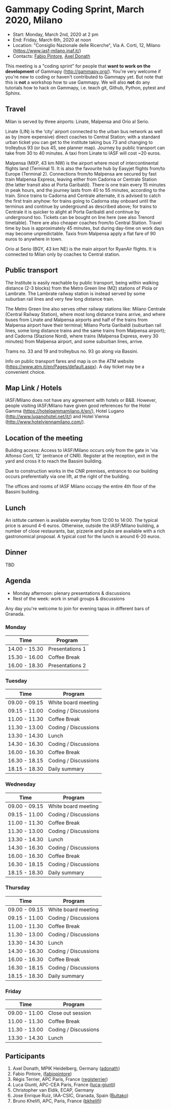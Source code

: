 # Gammapy Coding Sprint, March 2020, Milano

* Start: Monday, March 2nd, 2020 at 2 pm
* End: Friday, March 6th, 2020 at noon
* Location: "Consiglio Nazionale delle Ricerche", Via A. Corti, 12, Milano (https://www.iasf-milano.inaf.it/)
* Contacts: [Fabio Pintore](mailto:fabio.pintore@inaf.it), [Axel Donath](mailto:axel.donath@mpi-hd.mpg.de)

This meeting is a "coding sprint" for people that **want to work on the development** of Gammapy
(http://gammapy.org/). You're very welcome if you're new to coding or haven't contributed to
Gammapy yet. But note that this is **not** a workshop how to use Gammapy. We will also **not**
do any tutorials how to hack on Gammapy, i.e. teach git, Github, Python, pytest and Sphinx.

## Travel

Milan is served by three airports: Linate, Malpensa and Orio al Serio.

Linate (LIN) is the ‘city’ airport connected to the urban bus network as well as by (more expensive) direct coaches to Central Station; with a standard urban ticket you can get to the institute taking bus 73 and changing to trolleybus 93 (or bus 45, see planner map). Journey by public transport can take from 30 to 40 minutes.
A taxi from Linate to IASF will cost ~20 euros.

Malpensa (MXP, 43 km NW) is the airport where most of intercontinental flights land (Terminal 1). It is also the favourite hub by Easyjet flights from/to Europe (Terminal 2). Connections from/to Malpensa are secured by fast train Malpensa Express, leaving either from Cadorna or Centrale Station (the latter transit also at Porta Garibaldi). There is one train every 15 minutes in peak hours, and the journey lasts from 40 to 55 minutes, according to the train.
Since trains to Cadorna and Centrale alternate, it is advised to catch the first train anyhow: for trains going to Cadorna stay onboard until the terminus and continue by underground as described above; for trains to Centrale it is quicker to alight at Porta Garibaldi and continue by underground too. Tickets can be bought on line here (see also Trenord timetable).
There are also cheaper coaches from/to Central Station. Travel time by bus is approximately 45 minutes, but during day-time on work days may become unpredictable.
Taxis from Malpensa apply a flat fare of 90 euros to anywhere in town.

Orio al Serio (BGY, 43 km NE) is the main airport for RyanAir flights. It is connected to Milan only by coaches to Central station.

## Public transport

The Institute is easily reachable by public transport, being within walking distance (2-3 blocks) from the Metro Green line (M2) stations of Piola or Lambrate. The Lambrate railway station is instead served by some suburban rail lines and very few long distance train.

The Metro Green line also serves other railway stations like: Milano Centrale (Central Railway Station), where most long distance trains arrive, and where buses from Linate and Malpensa airports and half of the trains from Malpensa airport have their terminal; Milano Porta Garibaldi (suburban rail lines, some long distance trains and the same trains from Malpensa airport); and Cadorna (Stazione Nord), where trains (Malpensa Express, every 30 minutes) from Malpensa airport, and some suburban lines, arrive.

Trams no. 33 and 19 and trolleybus no. 93 go along via Bassini.

Info on public transport fares and map is on the ATM website (https://www.atm.it/en/Pages/default.aspx). A day ticket may be a convenient choice.

## Map Link / Hotels

IASF/Milano does not have any agreement with hotels or B&B. 
However, people visiting IASF/Milano have given good references for the Hotel Gamma (https://hotelgammamilano.it/en/), Hotel Lugano (http://www.luganohotel.net/it/) and Hotel Vienna (http://www.hotelviennamilano.com/).

## Location of the meeting

Building access:
Access to IASF/Milano occurs only from the gate in 'via Alfonso Corti, 12' (entrance of CNR). Register at the reception, exit in the yard and cross it to reach the Bassini building. 

Due to construction works in the CNR premises, entrance to our building occurs preferentially via one lift, at the right of the building.

The offices and rooms of IASF Milano occupy the entire 4th floor of the Bassini building.

## Lunch

An istitute canteen is available everyday from 12:00 to 14:00. The typical price is around 4-6 euros.
Otherwise, outside the IASF/Milano building, a number of close restaurants, bar, pizzerie and pubs are available with a rich gastronomical proposal. A typical cost for the lunch is around 6-20 euros.

## Dinner

TBD 

## Agenda

- Monday afternoon: plenary presentations & discussions
- Rest of the week: work in small groups & discussions

Any day you're welcome to join for evening tapas in different bars of Granada.

### Monday

| Time          | Program               |
| ------------- | --------------------- |
| 14.00 - 15.30 | Presentations 1       |
| 15.30 - 16.00 | Coffee Break          |
| 16.00 - 18.30 | Presentations 2       |

### Tuesday

| Time          | Program               |
| ------------- |---------------------- |
| 09.00 - 09.15 | White board meeting   |
| 09.15 - 11.00 | Coding / Discussions  |
| 11.00 - 11.30 | Coffee Break          |
| 11.30 - 13.00 | Coding / Discussions  |
| 13.30 - 14.30 | Lunch                 |
| 14.30 - 16.30 | Coding / Discussions  |
| 16.00 - 16.30 | Coffee Break          |
| 16.30 - 18.15 | Coding / Discussions  |
| 18.15 - 18.30 | Daily summary         |

### Wednesday

| Time          | Program               |
| ------------- |---------------------- |
| 09.00 - 09.15 | White board meeting   |
| 09.15 - 11.00 | Coding / Discussions  |
| 11.00 - 11.30 | Coffee Break          |
| 11.30 - 13.00 | Coding / Discussions  |
| 13.30 - 14.30 | Lunch                 |
| 14.30 - 16.30 | Coding / Discussions  |
| 16.00 - 16.30 | Coffee Break          |
| 16.30 - 18.15 | Coding / Discussions  |
| 18.15 - 18.30 | Daily summary         |

### Thursday

| Time          | Program               |
| ------------- |---------------------- |
| 09.00 - 09.15 | White board meeting   |
| 09.15 - 11.00 | Coding / Discussions  |
| 11.00 - 11.30 | Coffee Break          |
| 11.30 - 13.00 | Coding / Discussions  |
| 13.30 - 14.30 | Lunch                 |
| 14.30 - 16.30 | Coding / Discussions  |
| 16.00 - 16.30 | Coffee Break          |
| 16.30 - 18.15 | Coding / Discussions  |
| 18.15 - 18.30 | Daily summary         |

### Friday

| Time          | Program               |
| ------------- |---------------------- |
| 09.00 - 11.00 | Close out session     |
| 11.00 - 11.30 | Coffee Break          |
| 11.30 - 13.00 | Coding / Discussions  |
| 13.30 - 14.30 | Lunch                 |

## Participants

1. Axel Donath, MPIK Heidelberg, Germany ([adonath](https://github.com/adonath))
2. Fabio Pintore,  ([fabiopintore](https://github.com/fabiopintore))
3. Régis Terrier, APC Paris, France ([registerrier](https://github.com/registerrier))
4. Luca Giunti, APC-CEA Paris, France ([luca-giunti](https://github.com/luca-giunti))
5. Christopher van Eldik, ECAP, Germany
6. Jose Enrique Ruiz, IAA-CSIC, Granada, Spain ([Bultako](https://github.com/Bultako))
7. Bruno Khelifi, APC, Paris, France ([bkhelifi](https://github.com/bkhelifi))